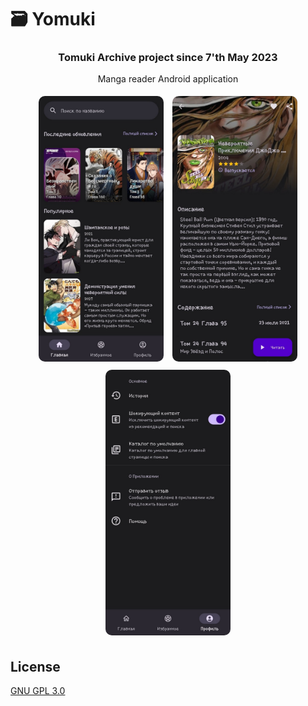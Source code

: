 # 🗃️ Yomuki
<div align="center">
    <h3>Tomuki Archive project since 7'th May 2023</h3>
    <p>Manga reader Android application</p>
</div>

<div align="center">
    <img src="./screenshots/1.png" width="200">
    <img src="./screenshots/2.png" width="200">
    <img src="./screenshots/3.png" width="200">
</div>

<style>
    img {
        border-radius: 15px;
        padding: 5px
    }
</style>

## License
[GNU GPL 3.0](https://github.com/Tomuki/yomuki-app/blob/main/LICENSE)
